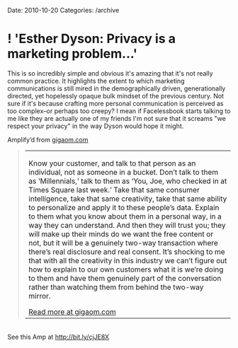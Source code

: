 Date: 2010-10-20
Categories: /archive

# ! 'Esther Dyson: Privacy is a marketing problem...'

<div class="Amp_Commentary_Wrap"><div class="Amp_Post_Text"><p>This is so incredibly simple and obvious it's amazing that it's not really common practice. It highlights the extent to which marketing communications is still mired in the demographically driven, generationally directed, yet hopelessly opaque bulk mindset of the previous century. Not sure if it's because crafting more personal communication is perceived as too complex–or perhaps too creepy? I mean if Facelessbook starts talking to me like they are actually one of my friends I'm not sure that it screams "we respect your privacy" in the way Dyson would hope it might.</p></div></div><div class="Amp_Content_Outer"><div class="Amp_Top_Wrap"><div class="Amp_Source_First"><span>Amplify&rsquo;d from <a rel="clipsource" target="_blank" title="http://gigaom.com/2010/10/19/esther-dyson-privacy-is-a-marketing-problem/" href="http://gigaom.com/2010/10/19/esther-dyson-privacy-is-a-marketing-problem/">gigaom.com</a></span></div></div><div class="Amp_Middle_Wrap"><blockquote class="Amp_Content_Item" cite="http://gigaom.com/2010/10/19/esther-dyson-privacy-is-a-marketing-problem/"><table cellpadding="0" cellspacing="0"><tr><td><p id="AutoGeneratedID-0">Know your customer, and talk to that person as an individual, not as someone in a bucket. Don&#8217;t talk to them as &#8216;Millennials,&#8217; talk to them as &#8216;You, Joe, who checked in at Times Square last week.&#8217; Take that same consumer intelligence, take that same creativity, take that same ability to personalize and apply it to these people&#8217;s data. Explain to them what you know about them in a personal way, in a way they can understand. And then they will trust you; they will make up their minds do we want the free content or not, but it will be a genuinely two-way transaction where there&#8217;s real disclosure and real consent. It&#8217;s shocking to me that with all the creativity in this industry we can&#8217;t figure out how to explain to our own customers what it is we&#8217;re doing to them and have them genuinely part of the conversation rather than watching them from behind the two-way mirror.</p><span class="Amp_Source_Button"><a rel="clipsource" target="_blank" title="http://gigaom.com/2010/10/19/esther-dyson-privacy-is-a-marketing-problem/" href="http://gigaom.com/2010/10/19/esther-dyson-privacy-is-a-marketing-problem/">Read more at gigaom.com</a></span></td></tr></table></blockquote></div><div class="Amp_Bottom_Wrap">&nbsp;</div></div><div class="Amp_Link">See this Amp at <a href="http://bit.ly/cjJE8X">http://bit.ly/cjJE8X</a></div><br/>
